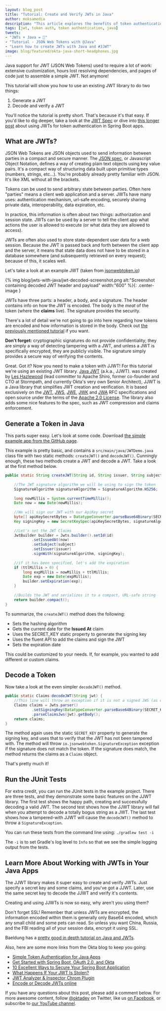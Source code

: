 ```yaml
---
layout: blog_post
title: "Tutorial: Create and Verify JWTs in Java"
author: moksamedia
description: "This article explores the benefits of token authentication with JWTs for Java apps."
tags: [jwt, token auth, token authentication, java]
tweets:
- "JWTs + Java = 🎂"
- "Tutorial - JSON Web Tokens with @Java"
- "Learn how to create JWTs with Java and #JJWT"
image: blog/featured/okta-java-short-headphones.jpg
---
```


Java support for JWT (JSON Web Tokens) used to require a lot of work: extensive customization, hours lost resolving dependencies, and pages of code just to assemble a simple JWT. Not anymore! 

This tutorial will show you how to use an existing JWT library to do two things: 

 1. Generate a JWT
 2. Decode and verify a JWT

You'll notice the tutorial is pretty short. That's because it's that easy. If you'd like to dig deeper, take a look at the [JWT Spec](https://tools.ietf.org/html/rfc7519) or dive into [this longer post](/blog/2018/10/16/token-auth-for-java) about using JWTs for token authentication in Spring Boot apps.

## What are JWTs?

JSON Web Tokens are JSON objects used to send information between parties in a compact and secure manner. The [JSON spec](https://www.json.org/), or Javascript Object Notation, defines a way of creating plain text objects using key value pairs. It's a compact way of structuring data built upon primitive types (numbers, strings, etc...). You're probably already pretty familiar with JSON. It's like XML without all the brackets.

Tokens can be used to send arbitrary state between parties. Often here "parties" means a client web application and a server. JWTs have many uses: authentication mechanism, url-safe encoding, securely sharing private data, interoperability, data expiration, etc.

In practice, this information is often about two things: authorization and session state. JWTs can be used by a server to tell the client app what actions the user is allowed to execute (or what data they are allowed to access). 

JWTs are often also used to store state-dependent user data for a web session. Because the JWT is passed back and forth between the client app and the server, it means that state data does not have to be stored in a database somewhere (and subsequently retrieved on every request); because of this, it scales well.

Let's take a look at an example JWT (taken from [jsonwebtoken.io](https://www.jsonwebtoken.io/)) 

{% img blog/jwts-with-java/jwt-decoded-screenshot.png alt:"Screenshot containing decoded JWT header and payload" width:"600" %}{: .center-image }

JWTs have three parts: a header, a body, and a signature. The header contains info on how the JWT is encoded. The body is the *meat* of the token (where the **claims** live). The signature provides the security. 
 
There's a lot of detail we're not going to go into here regarding how tokens are encoded and how information is stored in the body. Check out [the previously mentioned tutorial](https://developer.okta.com/blog/2018/10/16/token-auth-for-java) if you want. 

**Don't forget:** cryptographic signatures do not provide confidentiality; they are simply a way of detecting tampering with a JWT, and unless a JWT is specifically encrypted, they are publicly visible. The signature simply provides a secure way of verifying the contents.

Great. Got it? Now you need to make a token with JJWT!
For this tutorial we're using an existing JWT library. [Java JWT](https://github.com/jwtk/jjwt) (a.k.a., JJWT). was created by [Les Hazlewood](https://twitter.com/lhazlewood) (lead committer to Apache Shiro, former co-founder and CTO at Stormpath, and currently Okta's very own Senior Architect), JJWT is a Java library that simplifies JWT creation and verification. It is based exclusively on the [JWT](https://tools.ietf.org/html/rfc7519), [JWS](https://tools.ietf.org/html/rfc7515), [JWE](https://tools.ietf.org/html/rfc7516), [JWK](https://tools.ietf.org/html/rfc7517) and [JWA](https://tools.ietf.org/html/rfc7518) RFC specifications and open source under the terms of the [Apache 2.0 License](http://www.apache.org/licenses/LICENSE-2.0). The library also adds some nice features to the spec, such as JWT compression and claims enforcement.

## Generate a Token in Java

This parts super easy. Let's look at some code. Download [the simple example app from the GitHub page](https://github.com/oktadeveloper/okta-create-and-verify-jwts).

This example is pretty basic, and contains a `src/main/java/JWTDemo.java` class file with two static methods: `createJWT()` and `decodeJWT()`. Cunningly enough, these two methods create a JWT and decode a JWT. Take a look at the first method below.

```java
public static String createJWT(String id, String issuer, String subject, long ttlMillis) {  
  
    //The JWT signature algorithm we will be using to sign the token  
    SignatureAlgorithm signatureAlgorithm = SignatureAlgorithm.HS256;  
  
    long nowMillis = System.currentTimeMillis();  
    Date now = new Date(nowMillis);  
  
    //We will sign our JWT with our ApiKey secret  
    byte[] apiKeySecretBytes = DatatypeConverter.parseBase64Binary(SECRET_KEY);  
    Key signingKey = new SecretKeySpec(apiKeySecretBytes, signatureAlgorithm.getJcaName());  
  
    //Let's set the JWT Claims  
    JwtBuilder builder = Jwts.builder().setId(id)  
            .setIssuedAt(now)  
            .setSubject(subject)  
            .setIssuer(issuer)  
            .signWith(signatureAlgorithm, signingKey);  
  
    //if it has been specified, let's add the expiration  
    if (ttlMillis > 0) {  
        long expMillis = nowMillis + ttlMillis;  
        Date exp = new Date(expMillis);  
        builder.setExpiration(exp);  
    }  
  
    //Builds the JWT and serializes it to a compact, URL-safe string  
    return builder.compact();  
}
```

To summarize, the `createJWT()` method does the following:
 - Sets the hashing algorithm
 - Gets the current date for the **Issued At** claim
 - Uses the SECRET_KEY static property to generate the signing key
 - Uses the fluent API to add the claims and sign the JWT
 - Sets the expiration date

This could be customized to your needs. If, for example, you wanted to add different or custom claims.

## Decode a Token

Now take a look at the even simpler `decodeJWT()` method.

```java
public static Claims decodeJWT(String jwt) {  
    //This line will throw an exception if it is not a signed JWS (as expected)  
    Claims claims = Jwts.parser()  
            .setSigningKey(DatatypeConverter.parseBase64Binary(SECRET_KEY))  
            .parseClaimsJws(jwt).getBody();  
    return claims;  
}
```

The method again uses the static `SECRET_KEY` property to generate the signing key, and uses that to verify that the JWT has not been tampered with. The method will throw `io.jsonwebtoken.SignatureException` exception if the signature does not match the token. If the signature does match, the method returns the claims as a `Claims` object.

That's pretty much it!

## Run the JUnit Tests

 For extra credit, you can run the JUnit tests in the example project. There are three tests, and they demonstrate some basic features on the JJWT library. The first test shows the happy path, creating and successfully decoding a valid JWT. The second test shows how the JJWT library will fail when you attempt to decode a totally bogus string as a JWT. The last test shows how a tampered-with JJWT will cause the `decodeJWT()` method to throw a `SignatureException`. 

You can run these tests from the command line using:
`./gradlew test -i`

The `-i` is to set Gradle's log level to `Info` so that we see the simple logging output from the tests.

## Learn More About Working with JWTs in Your Java Apps

The JJWT library makes it super easy to create and verify JWTs. Just specify a secret key and some claims, and you've got a JJWT. Later, use the same secret key to decode the JJWT and verify it's contents. 

Creating and using JJWTs is now so easy, why aren't you using them?

Don't forget SSL! Remember that unless JWTs are encrypted, the information encoded within them is generally only Base64 encoded, which any small child and some pets can read. So unless you want China, Russia, and the FBI reading all of your session data, encrypt it using SSL.

Baeldung has a [pretty good in depth tutorial on Java and JWTs](https://www.baeldung.com/java-json-web-tokens-jjwt).

Also, here are some more links from the Okta blog to keep you going:

-   [Simple Token Authentication for Java Apps](https://developer.okta.com/blog/2018/10/16/token-auth-for-java)
-   [Get Started with Spring Boot, OAuth 2.0, and Okta](https://developer.okta.com/blog/2017/03/21/spring-boot-oauth)
-   [10 Excellent Ways to Secure Your Spring Boot Application](https://developer.okta.com/blog/2018/07/30/10-ways-to-secure-spring-boot)
-   [What Happens If Your JWT Is Stolen?](https://developer.okta.com/blog/2018/06/20/what-happens-if-your-jwt-is-stolen)
- [JWT Analyzer & Inspector Chrom Plugin](https://chrome.google.com/webstore/detail/jwt-analyzer-inspector/henclmbnehmcpbjgipaajbggekefngob?hl=en)
- [Encode or Decode JWTs online](https://www.jsonwebtoken.io/)

If you have any questions about this post, please add a comment below. For more awesome content, follow  [@oktadev](https://twitter.com/oktadev)  on Twitter, like us  [on Facebook](https://www.facebook.com/oktadevelopers/), or subscribe to  [our YouTube channel](https://www.youtube.com/channel/UC5AMiWqFVFxF1q9Ya1FuZ_Q). 
